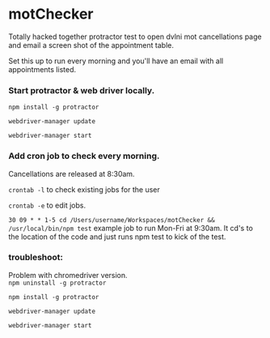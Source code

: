 # motChecker
Totally hacked together protractor test to open dvlni mot cancellations page and email a screen shot of the appointment table. 

Set this up to run every morning and you'll have an email with all appointments listed. 
### Start protractor & web driver locally.

```npm install -g protractor```

`webdriver-manager update`

`webdriver-manager start`

### Add cron job to check every morning. 
Cancellations are released at 8:30am. 

`crontab -l` to check existing jobs for the user

`crontab -e` to edit jobs. 

`30 09 * * 1-5 cd /Users/username/Workspaces/motChecker && /usr/local/bin/npm test` example job to run Mon-Fri at 9:30am. It cd's to the location of the code and just runs npm test to kick of the test.


### troubleshoot:
Problem with chromedriver version.  
```npm uninstall -g protractor```

`npm install -g protractor`

`webdriver-manager update`

`webdriver-manager start`

